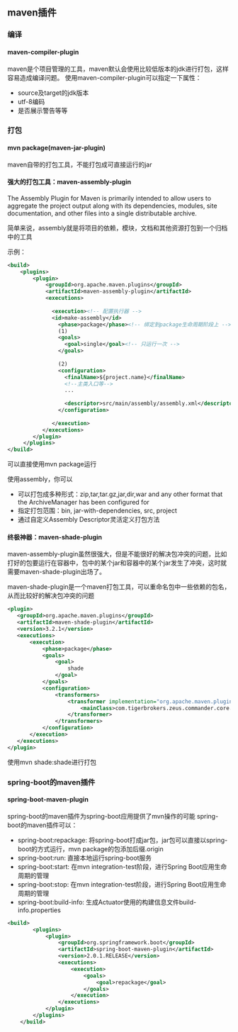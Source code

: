 ## maven插件

### 编译

#### maven-compiler-plugin

maven是个项目管理的工具，maven默认会使用比较低版本的jdk进行打包，这样容易造成编译问题。
使用maven-compiler-plugin可以指定一下属性：

* source及target的jdk版本
* utf-8编码
* 是否展示警告等等

### 打包

#### mvn package(maven-jar-plugin)

maven自带的打包工具，不能打包成可直接运行的jar

#### 强大的打包工具：maven-assembly-plugin

The Assembly Plugin for Maven is primarily intended to allow users to aggregate the project output along with its dependencies, modules, site documentation, and other files into a single distributable archive.

简单来说，assembly就是将项目的依赖，模块，文档和其他资源打包到一个归档中的工具

示例：

```xml
<build>
    <plugins>
        <plugin>       
            <groupId>org.apache.maven.plugins</groupId>
            <artifactId>maven-assembly-plugin</artifactId>
            <executions>
              
              <execution><!-- 配置执行器 -->
              <id>make-assembly</id>
                <phase>package</phase><!-- 绑定到package生命周期阶段上 -->
                (1)
                <goals>
                  <goal>single</goal><!-- 只运行一次 -->   
                </goals>
                
                (2)
                <configuration>
                  <finalName>${project.name}</finalName>
                  <!--主类入口等-->
                  ...
                  
                  <descriptor>src/main/assembly/assembly.xml</descriptor><!--配置描述文件路径--> 
                </configuration>
              
              </execution>
           </executions>
        </plugin>
     </plugins>
</build>
```

可以直接使用mvn package运行

使用assembly，你可以

* 可以打包成多种形式：zip,tar,tar.gz,jar,dir,war  and any other format that the ArchiveManager has been configured for 
* 指定打包范围：bin, jar-with-dependencies, src, project
* 通过自定义Assembly Descriptor灵活定义打包方法 

#### 终极神器：maven-shade-plugin

maven-assembly-plugin虽然很强大，但是不能很好的解决包冲突的问题，比如打好的包要运行在容器中，包中的某个jar和容器中的某个jar发生了冲突，这时就需要maven-shade-plugin出场了。

maven-shade-plugin是一个maven打包工具，可以重命名包中一些依赖的包名，从而比较好的解决包冲突的问题

```xml
<plugin>
   <groupId>org.apache.maven.plugins</groupId>
   <artifactId>maven-shade-plugin</artifactId>
   <version>3.2.1</version>
   <executions>
       <execution>
           <phase>package</phase>
           <goals>
               <goal>
                   shade
               </goal>
           </goals>
           <configuration>
               <transformers>
                   <transformer implementation="org.apache.maven.plugins.shade.resource.ManifestResourceTransformer">
                       <mainClass>com.tigerbrokers.zeus.commander.core.flink.FlinkExecutor</mainClass>
                   </transformer>
               </transformers>
           </configuration>
       </execution>
   </executions>
</plugin>
```

使用mvn shade:shade进行打包

### spring-boot的maven插件

#### spring-boot-maven-plugin

spring-boot的maven插件为spring-boot应用提供了mvn操作的可能
spring-boot的maven插件可以：
* spring-boot:repackage: 将spring-boot打成jar包，jar包可以直接以spring-boot的方式运行，mvn package的包添加后缀.origin
* spring-boot:run: 直接本地运行spring-boot服务
* spring-boot:start: 在mvn integration-test阶段，进行Spring Boot应用生命周期的管理
* spring-boot:stop: 在mvn integration-test阶段，进行Spring Boot应用生命周期的管理
* spring-boot:build-info: 生成Actuator使用的构建信息文件build-info.properties

```xml
<build>
        <plugins>
            <plugin>
                <groupId>org.springframework.boot</groupId>
                <artifactId>spring-boot-maven-plugin</artifactId>
                <version>2.0.1.RELEASE</version>
                <executions>
                    <execution>
                        <goals>
                            <goal>repackage</goal>
                        </goals>
                    </execution>
                </executions>
            </plugin>
        </plugins>
    </build>
```
